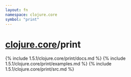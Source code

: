 ```yaml
---
layout: fn
namespace: clojure.core
symbol: "print"
---
```


# [clojure.core](../)/print

{% include 1.5.1/clojure.core/print/docs.md %}
{% include 1.5.1/clojure.core/print/examples.md %}
{% include 1.5.1/clojure.core/print/src.md %}

